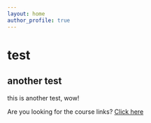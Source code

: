 ```yaml
---
layout: home
author_profile: true
---
```


<style>
.fab {
    /* This is not a good way of doing this */
    color: #eaeaec!important
}
</style>

# test

## another test

this is another test, wow!

Are you looking for the course links? [Click here](courses/)